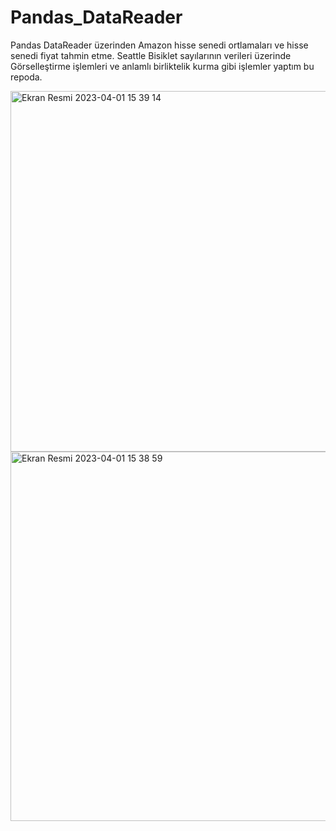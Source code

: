 # Pandas_DataReader

Pandas DataReader üzerinden Amazon hisse senedi ortlamaları ve hisse senedi fiyat tahmin etme.
Seattle Bisiklet sayılarının verileri üzerinde Görselleştirme işlemleri ve anlamlı birliktelik kurma gibi işlemler yaptım bu repoda.

<img width="577" alt="Ekran Resmi 2023-04-01 15 39 14" src="https://user-images.githubusercontent.com/91786686/229289248-ebbd9838-7c6f-45be-af0f-4b84b440d7b6.png">

<img width="591" alt="Ekran Resmi 2023-04-01 15 38 59" src="https://user-images.githubusercontent.com/91786686/229289237-8f18122d-a398-47cb-9709-13e4db1e6bb4.png">
